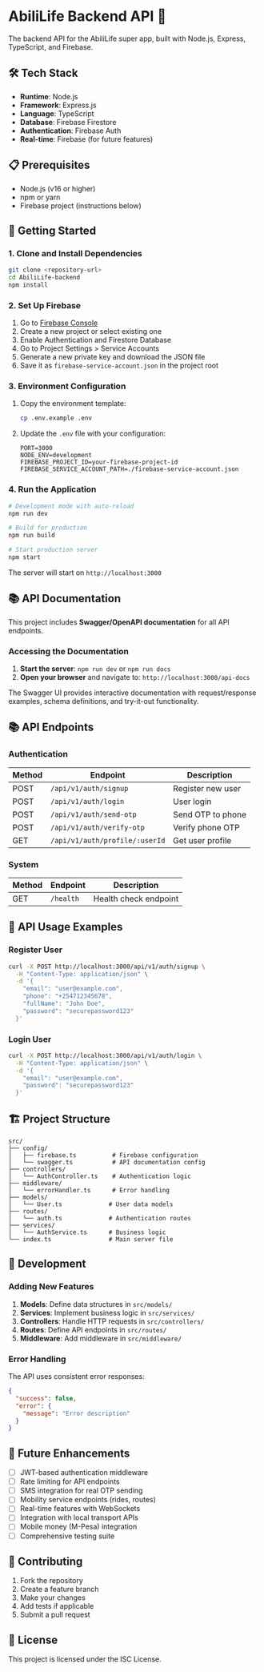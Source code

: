 # AbiliLife Backend API 🚀

The backend API for the AbiliLife super app, built with Node.js, Express, TypeScript, and Firebase.

## 🛠 Tech Stack

- **Runtime**: Node.js
- **Framework**: Express.js
- **Language**: TypeScript
- **Database**: Firebase Firestore
- **Authentication**: Firebase Auth
- **Real-time**: Firebase (for future features)

## 📋 Prerequisites

- Node.js (v16 or higher)
- npm or yarn
- Firebase project (instructions below)

## 🚀 Getting Started

### 1. Clone and Install Dependencies

```bash
git clone <repository-url>
cd AbiliLife-backend
npm install
```

### 2. Set Up Firebase

1. Go to [Firebase Console](https://console.firebase.google.com/)
2. Create a new project or select existing one
3. Enable Authentication and Firestore Database
4. Go to Project Settings > Service Accounts
5. Generate a new private key and download the JSON file
6. Save it as `firebase-service-account.json` in the project root

### 3. Environment Configuration

1. Copy the environment template:
   ```bash
   cp .env.example .env
   ```

2. Update the `.env` file with your configuration:
   ```env
   PORT=3000
   NODE_ENV=development
   FIREBASE_PROJECT_ID=your-firebase-project-id
   FIREBASE_SERVICE_ACCOUNT_PATH=./firebase-service-account.json
   ```

### 4. Run the Application

```bash
# Development mode with auto-reload
npm run dev

# Build for production
npm run build

# Start production server
npm start
```

The server will start on `http://localhost:3000`

## 📚 API Documentation

This project includes **Swagger/OpenAPI documentation** for all API endpoints.

### Accessing the Documentation

1. **Start the server**: `npm run dev` or `npm run docs`
2. **Open your browser** and navigate to: `http://localhost:3000/api-docs`

The Swagger UI provides interactive documentation with request/response examples, schema definitions, and try-it-out functionality.

## 📚 API Endpoints

### Authentication

| Method | Endpoint | Description |
|--------|----------|-------------|
| POST | `/api/v1/auth/signup` | Register new user |
| POST | `/api/v1/auth/login` | User login |
| POST | `/api/v1/auth/send-otp` | Send OTP to phone |
| POST | `/api/v1/auth/verify-otp` | Verify phone OTP |
| GET | `/api/v1/auth/profile/:userId` | Get user profile |

### System

| Method | Endpoint | Description |
|--------|----------|-------------|
| GET | `/health` | Health check endpoint |

## 📝 API Usage Examples

### Register User

```bash
curl -X POST http://localhost:3000/api/v1/auth/signup \
  -H "Content-Type: application/json" \
  -d '{
    "email": "user@example.com",
    "phone": "+254712345678",
    "fullName": "John Doe",
    "password": "securepassword123"
  }'
```

### Login User

```bash
curl -X POST http://localhost:3000/api/v1/auth/login \
  -H "Content-Type: application/json" \
  -d '{
    "email": "user@example.com",
    "password": "securepassword123"
  }'
```

## 🏗 Project Structure

```text
src/
├── config/
│   ├── firebase.ts          # Firebase configuration
│   └── swagger.ts           # API documentation config
├── controllers/
│   └── AuthController.ts    # Authentication logic
├── middleware/
│   └── errorHandler.ts      # Error handling
├── models/
│   └── User.ts             # User data models
├── routes/
│   └── auth.ts             # Authentication routes
├── services/
│   └── AuthService.ts      # Business logic
└── index.ts                # Main server file
```

## 🔧 Development

### Adding New Features

1. **Models**: Define data structures in `src/models/`
2. **Services**: Implement business logic in `src/services/`
3. **Controllers**: Handle HTTP requests in `src/controllers/`
4. **Routes**: Define API endpoints in `src/routes/`
5. **Middleware**: Add middleware in `src/middleware/`

### Error Handling

The API uses consistent error responses:

```json
{
  "success": false,
  "error": {
    "message": "Error description"
  }
}
```

## 🔮 Future Enhancements

- [ ] JWT-based authentication middleware
- [ ] Rate limiting for API endpoints
- [ ] SMS integration for real OTP sending
- [ ] Mobility service endpoints (rides, routes)
- [ ] Real-time features with WebSockets
- [ ] Integration with local transport APIs
- [ ] Mobile money (M-Pesa) integration
- [ ] Comprehensive testing suite

## 🤝 Contributing

1. Fork the repository
2. Create a feature branch
3. Make your changes
4. Add tests if applicable
5. Submit a pull request

## 📄 License

This project is licensed under the ISC License.
